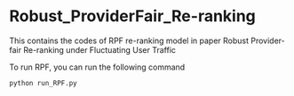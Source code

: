 # Robust_ProviderFair_Re-ranking
This contains the codes of RPF re-ranking model in paper Robust Provider-fair Re-ranking under Fluctuating User Traffic

To run RPF, you can run the following command

`python run_RPF.py`

